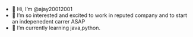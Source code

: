 - 👋 Hi, I’m @ajay20012001
- 👀 I’m so interested and excited to work in reputed company and to start an indepenedent carrer ASAP
- 🌱 I’m currently learning java,python.

<!---
ajay20012001/ajay20012001 is a ✨ special ✨ repository because its `README.md` (this file) appears on your GitHub profile.
You can click the Preview link to take a look at your changes.
--->
